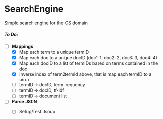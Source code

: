 # SearchEngine
Simple search engine for the ICS domain

##### To Do:
* [ ] **Mappings**
  * [x] Map each term to a unique termID
  * [x] Map each doc to a unique docID (doc1: 1, doc2: 2, doc3: 3, doc4: 4)
  * [x] Map each docID to a list of termIDs based on terms contained in the doc
  * [x] Inverse index of term2termid above, that is map each termID to a term
  * [ ] termID -> docID, term frequency
  * [ ] termID -> docID, tf-idf
  * [ ] termID -> document list

* [ ] **Parse** **JSON**
  * [ ] Setup/Test Jsoup    




